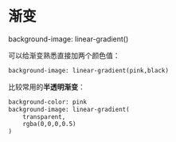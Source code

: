 # 渐变

background-image: linear-gradient()

可以给渐变熟悉直接加两个颜色值：

```html
background-image: linear-gradient(pink,black)
```

比较常用的**半透明渐变**：

```html
background-color: pink
background-image: linear-gradient(
	transparent,
	rgba(0,0,0,0.5)
)
```

